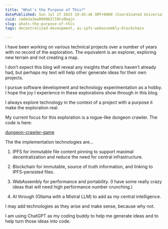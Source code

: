 ```yaml
---
title: "What's the Purpose of This?"
datePublished: Sun Jul 27 2025 19:45:46 GMT+0000 (Coordinated Universal Time)
cuid: cmdm3a3ew000002l59tx0bqjn
slug: whats-the-purpose-of-this
tags: decentralized-deveopment, ai-ipfs-webassembly-blockchain

---
```


I have been working on various technical projects over a number of years with no record of the exploration. The equivalent is an explorer, exploring new terrain and not creating a map.

I don’t expect this blog will reveal any insights that others haven’t already had, but perhaps my text will help other generate ideas for their own projects.

I pursue software development and technology experimentation as a hobby. I hope the joy I experience in these explorations show through in this blog.

I always explore technology in the context of a project with a purpose it make the exploration real.

My current focus for this exploration is a rogue-like dungeon crawler. The code is here:

[dungeon-crawler-game](https://github.com/KomplexMojo/dungeon-crawler-game)

The the implementation technologies are…

1. IPFS for immutable file content pinning to support maximal decentralization and reduce the need for central infrastructure.
    
2. Blockchain for immutable, source of truth information, and linking to IPFS-persisted files.
    
3. WebAssembly for performance and portability. (I have some really crazy ideas that will need high performance number crunching.)
    
4. AI through (Ollama with a Mistral LLM) to add as my central intelligence.
    

I may add technologies as they arise and make sense, because why not.

I am using ChatGPT as my coding buddy to help me generate ideas and to help turn those ideas into code.